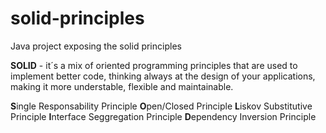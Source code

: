 # solid-principles
Java project exposing the solid principles

**SOLID** - it´s a mix of oriented programming principles that are used to implement better code, thinking always at the design of your 
applications, making it more understable, flexible and maintainable.

**S**ingle Responsability Principle
**O**pen/Closed Principle
**L**iskov Substitutive Principle
**I**nterface Seggregation Principle
**D**ependency Inversion Principle
